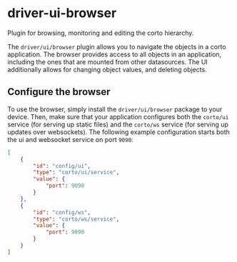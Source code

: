 # driver-ui-browser
Plugin for browsing, monitoring and editing the corto hierarchy.

The `driver/ui/browser` plugin allows you to navigate the objects in a corto application. The browser provides access to all objects in an application, including the ones that are mounted from other datasources. The UI additionally allows for changing object values, and deleting objects.

## Configure the browser
To use the browser, simply install the `driver/ui/browser` package to your device. Then, make sure that your application configures both the `corto/ui` service (for serving up static files) and the `corto/ws` service (for serving up updates over websockets). The following example configuration starts both the ui and websocket service on port `9090`:

```json
[
    {
        "id": "config/ui",
        "type": "corto/ui/service",
        "value": {
            "port": 9090
        }
    },
    {
        "id": "config/ws",
        "type": "corto/ws/service",
        "value": {
            "port": 9090
        }
    }
]
```
